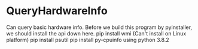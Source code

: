 # QueryHardwareInfo
Can query basic hardware info.
Before we build this program by pyinstaller, we should install the api down here.
pip install wmi (Can't install on Linux platform)
pip install psutil
pip install py-cpuinfo
using python 3.8.2
